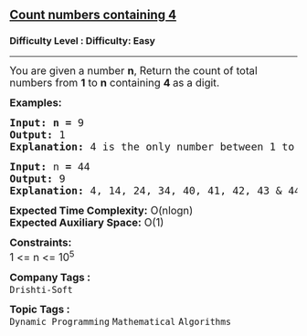 <h2><a href="https://www.geeksforgeeks.org/problems/count-numbers-containing-43022/1?timeMachineDate=2024-06-12">Count numbers containing 4</a></h2><h3>Difficulty Level : Difficulty: Easy</h3><hr><div class="problems_problem_content__Xm_eO"><p><span style="font-size: 18px;">You are given a number <strong>n</strong>, Return the count of total numbers from <strong>1</strong> to <strong>n</strong> containing <strong>4 </strong>as a digit.</span></p>
<p><span style="font-size: 18px;"><strong>Examples:</strong></span></p>
<pre><span style="font-size: 18px;"><strong style="font-size: 18px;">Input:</strong> </span><span style="font-size: 18px;"><strong>n = </strong>9</span>
<span style="font-size: 18px;"><strong><span style="font-size: 18px;">Output:</span> </strong></span><span style="font-size: 18px;">1</span>
<span style="font-size: 18px;"><strong><span style="font-size: 18px;">Explanation:</span> </strong></span><span style="font-size: 18px;">4 is the only number between 1 to 9 which contains 4 as a digit.</span></pre>
<pre><span style="font-size: 18px;"><strong><span style="font-size: 18px;">Input:</span> </strong></span><span style="font-size: 18px;">n<strong> = </strong>44</span>
<span style="font-size: 18px;"><strong><span style="font-size: 18px;">Output:</span> </strong>9</span>
<span style="font-size: 18px;"><strong><span style="font-size: 18px;">Explanation:</span> </strong>4, 14, 24, 34, 40, 41, 42, 43 &amp; 44, there are total 9 numbers containing 4 as a digit.</span><span style="font-size: 18px;"><br></span></pre>
<p><span style="font-size: 18px;"><strong>Expected Time Complexity:</strong> O(nlogn)<br><strong>Expected Auxiliary Space:</strong> O(1)</span></p>
<p><span style="font-size: 18px;"><strong>Constraints:</strong></span><br><span style="font-size: 18px;">1 &lt;= n &lt;= 10<sup>5</sup></span></p></div><p><span style=font-size:18px><strong>Company Tags : </strong><br><code>Drishti-Soft</code>&nbsp;<br><p><span style=font-size:18px><strong>Topic Tags : </strong><br><code>Dynamic Programming</code>&nbsp;<code>Mathematical</code>&nbsp;<code>Algorithms</code>&nbsp;